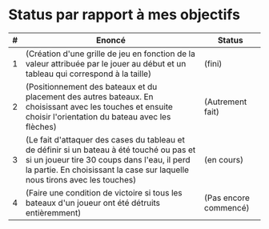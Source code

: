 # Status par rapport à mes objectifs

| # | Enoncé | Status |
|---|---|---|
|1|(Création d'une grille de jeu en fonction de la valeur attribuée par le jouer au début et un tableau qui correspond à la taille)|(fini)|
|2|(Positionnement des bateaux et du placement des autres bateaux. En choisissant avec les touches et ensuite choisir l'orientation du bateau avec les flèches)|(Autrement fait)|
|3|(Le fait d'attaquer des cases du tableau et de définir si un bateau à été touché ou pas et si un joueur tire 30 coups dans l'eau, il perd la partie. En choisissant la case sur laquelle nous tirons avec les touches)|(en cours)|
|4|(Faire une condition de victoire si tous les bateaux d'un joueur ont été détruits entièremment)|(Pas encore commencé)|